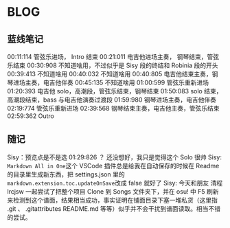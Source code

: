 # BLOG

## 蓝线笔记

00:11:114 管弦乐进场， Intro 结束
00:21:011 电吉他进场主奏， 钢琴结束，管弦乐结束
00:30:908 不知道啥用，不过似乎是 Sisy 段的终结和 Robinia 段的开头
00:39:413 不知道啥用
00:40:032 不知道啥用
00:40:805 电吉他结束主奏，钢琴进场主奏，电吉他伴奏
00:45:135 不知道啥用
01:00:599 管弦乐重新进场
01:20:393 电吉他 solo，高潮段，管弦乐结束，钢琴结束
01:50:083 solo 结束，高潮段结束，bass 与电吉他演奏过渡段
01:59:980 钢琴进场主奏，电吉他伴奏
02:19:774 管弦乐重新进场
02:39:568 钢琴结束主奏，电吉他主奏，管弦乐结束
02:59:362 Outro

## 随记

Sisy：预览点是不是选 01:29:826 ？ 还没想好，我只是觉得这个 Solo 很帅
Sisy: `Markdown All in One`这个 VSCode 插件总是给我在自动保存的时候在 Readme 的目录里生成新东西，把 settings.json 里的`markdown.extension.toc.updateOnSave`改成 false 就好了
Sisy: 今天和朋友 清程 lrcjsw 一起尝试了把整个项目 Clone 到 Songs 文件夹下，并在 osu! 中 F5 刷新来检测到这个谱面，结果相当成功，事实证明在铺面目录下塞一堆私货（这里指 .git 、 .gitattributes README.md 等等）似乎并不会干扰到谱面读取。相当不错的尝试。
